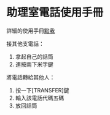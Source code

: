 # 助理室電話使用手冊

詳細的使用手冊[點我](http://ppt.cc/n0oJo)

接其他支電話：
1. 拿起自己的話筒
2. 連按兩下米字鍵

將電話轉給其他人：
1. 按一下[TRANSFER]鍵
2. 輸入該電話代碼五碼
3. 放回話筒
